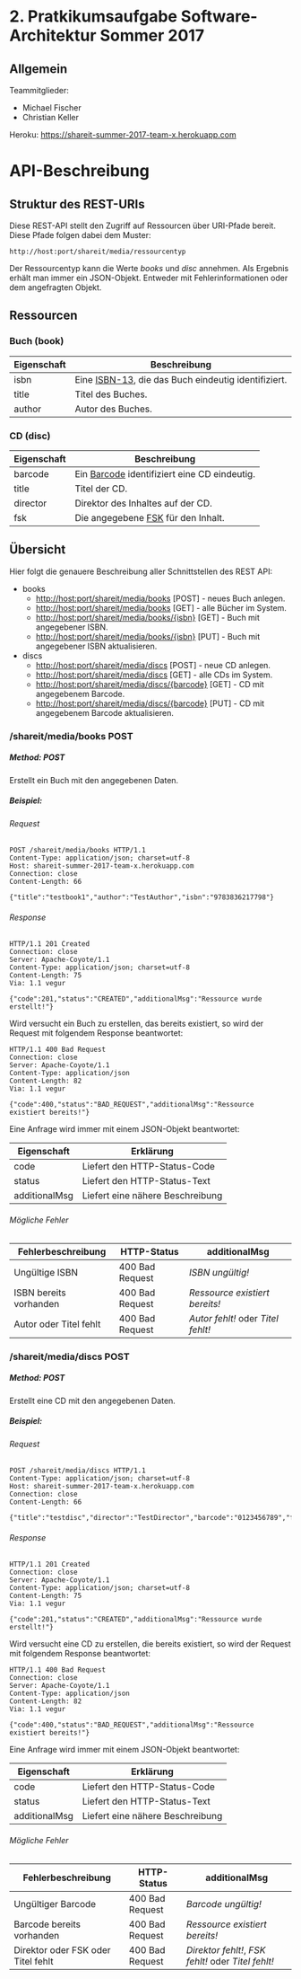 # 2. Pratkikumsaufgabe Software-Architektur Sommer 2017 

## Allgemein
Teammitglieder:  
- Michael Fischer
- Christian Keller

Heroku: <https://shareit-summer-2017-team-x.herokuapp.com>

# API-Beschreibung
## Struktur des REST-URIs
Diese REST-API stellt den Zugriff auf Ressourcen über URI-Pfade bereit. Diese Pfade folgen dabei dem Muster:  

	http://host:port/shareit/media/ressourcentyp 

Der Ressourcentyp kann die Werte *books* und *disc* annehmen. Als Ergebnis erhält man immer ein JSON-Objekt. Entweder mit Fehlerinformationen oder dem angefragten Objekt.

## Ressourcen
### Buch (book)
Eigenschaft | Beschreibung
----------- | ------------
isbn | Eine [ISBN-13](https://de.wikipedia.org/wiki/Internationale_Standardbuchnummer#ISBN-13), die das Buch eindeutig identifiziert.
title | Titel des Buches.
author | Autor des Buches.

### CD (disc)
Eigenschaft | Beschreibung
----------- | ------------
barcode | Ein [Barcode](https://de.wikipedia.org/wiki/European_Article_Number) identifiziert eine CD eindeutig.
title | Titel der CD.
director | Direktor des Inhaltes auf der CD.
fsk | Die angegebene [FSK](https://de.wikipedia.org/wiki/Freiwillige_Selbstkontrolle_der_Filmwirtschaft) für den Inhalt.


## Übersicht
Hier folgt die genauere Beschreibung aller Schnittstellen des REST API:

- books
	- [http://host:port/shareit/media/books](https://github.com/abcshmedu/shareit-summer-2017-team-x#shareitmediabooks-post) \[POST\] - neues Buch anlegen.
	- [http://host:port/shareit/media/books](https://github.com/abcshmedu/shareit-summer-2017-team-x#shareitmediabooks-get) \[GET\] - alle Bücher im System.
	- [http://host:port/shareit/media/books/\{isbn\}](https://github.com/abcshmedu/shareit-summer-2017-team-x#shareitmediabooksisbn-get) \[GET\] -  Buch mit angegebener ISBN.
	- [http://host:port/shareit/media/books/\{isbn\}](https://github.com/abcshmedu/shareit-summer-2017-team-x#shareitmediabooksisbn-put) \[PUT\] - Buch mit angegebener ISBN aktualisieren. 
- discs
	- [http://host:port/shareit/media/discs](https://github.com/abcshmedu/shareit-summer-2017-team-x#shareitmediadiscs-post) \[POST\] - neue CD anlegen.
	- [http://host:port/shareit/media/discs](https://github.com/abcshmedu/shareit-summer-2017-team-x#shareitmediadiscs-get) \[GET\] - alle CDs im System.
	- [http://host:port/shareit/media/discs/\{barcode\}](https://github.com/abcshmedu/shareit-summer-2017-team-x#shareitmediadiscsbarcode-get) \[GET\] -  CD mit angegebenem Barcode.
	- [http://host:port/shareit/media/discs/\{barcode\}](https://github.com/abcshmedu/shareit-summer-2017-team-x#shareitmediadiscsbarcode-put) \[PUT\] - CD mit angegebenem Barcode aktualisieren. 

### /shareit/media/books **POST**
##### Method: **POST**
Erstellt ein Buch mit den angegebenen Daten.
##### Beispiel: 
###### Request
```
POST /shareit/media/books HTTP/1.1
Content-Type: application/json; charset=utf-8
Host: shareit-summer-2017-team-x.herokuapp.com
Connection: close
Content-Length: 66
  
{"title":"testbook1","author":"TestAuthor","isbn":"9783836217798"}
```
###### Response
```
HTTP/1.1 201 Created
Connection: close
Server: Apache-Coyote/1.1
Content-Type: application/json; charset=utf-8
Content-Length: 75
Via: 1.1 vegur
  
{"code":201,"status":"CREATED","additionalMsg":"Ressource wurde erstellt!"}
```
Wird versucht ein Buch zu erstellen, das bereits existiert, so wird der Request mit folgendem Response beantwortet:
 ```
 HTTP/1.1 400 Bad Request
 Connection: close
 Server: Apache-Coyote/1.1
 Content-Type: application/json
 Content-Length: 82
 Via: 1.1 vegur
   
 {"code":400,"status":"BAD_REQUEST","additionalMsg":"Ressource existiert bereits!"}
 ```
 
 Eine Anfrage wird immer mit einem JSON-Objekt beantwortet:
 
 Eigenschaft | Erklärung
 ----------- | ---------
 code | Liefert den HTTP-Status-Code
 status | Liefert den HTTP-Status-Text
 additionalMsg | Liefert eine nähere Beschreibung
 
 ###### Mögliche Fehler
 
 Fehlerbeschreibung | HTTP-Status | additionalMsg
 ------------------ | ----------- | -------------
  Ungültige ISBN | 400 Bad Request | *ISBN ungültig!*
  ISBN bereits vorhanden | 400 Bad Request | *Ressource existiert bereits!*
  Autor oder Titel fehlt | 400 Bad Request | *Autor fehlt!* oder *Titel fehlt!*
 
 
### /shareit/media/discs **POST**
##### Method: **POST**
Erstellt eine CD mit den angegebenen Daten.
##### Beispiel: 
###### Request
```
POST /shareit/media/discs HTTP/1.1
Content-Type: application/json; charset=utf-8
Host: shareit-summer-2017-team-x.herokuapp.com
Connection: close
Content-Length: 66
  
{"title":"testdisc","director":"TestDirector","barcode":"0123456789","fsk":16}
```
###### Response
```
HTTP/1.1 201 Created
Connection: close
Server: Apache-Coyote/1.1
Content-Type: application/json; charset=utf-8
Content-Length: 75
Via: 1.1 vegur
  
{"code":201,"status":"CREATED","additionalMsg":"Ressource wurde erstellt!"}
```
Wird versucht eine CD zu erstellen, die bereits existiert, so wird der Request mit folgendem Response beantwortet:
 ```
 HTTP/1.1 400 Bad Request
 Connection: close
 Server: Apache-Coyote/1.1
 Content-Type: application/json
 Content-Length: 82
 Via: 1.1 vegur
   
 {"code":400,"status":"BAD_REQUEST","additionalMsg":"Ressource existiert bereits!"}
 ```
 
 Eine Anfrage wird immer mit einem JSON-Objekt beantwortet:
 
 Eigenschaft | Erklärung
 ----------- | ---------
 code | Liefert den HTTP-Status-Code
 status | Liefert den HTTP-Status-Text
 additionalMsg | Liefert eine nähere Beschreibung
 
 ###### Mögliche Fehler
 
 Fehlerbeschreibung | HTTP-Status | additionalMsg
 ------------------ | ----------- | -------------
  Ungültiger Barcode | 400 Bad Request | *Barcode ungültig!*
  Barcode bereits vorhanden | 400 Bad Request | *Ressource existiert bereits!*
  Direktor oder FSK oder Titel fehlt | 400 Bad Request | *Direktor fehlt!*, *FSK fehlt!* oder *Titel fehlt!*
 
 